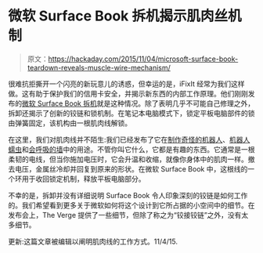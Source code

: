 # 微软 Surface Book 拆机揭示肌肉丝机制

> 原文：<https://hackaday.com/2015/11/04/microsoft-surface-book-teardown-reveals-muscle-wire-mechanism/>

很难抗拒撕开一个闪亮的新玩意儿的诱惑，但幸运的是，iFixIt 经常为我们这样做。这有助于保护我们的信用卡安全，并揭示新东西的内部工作原理。他们刚刚发布的[微软 Surface Book 拆机](https://www.ifixit.com/Teardown/Microsoft+Surface+Book+Teardown/51972)就是这种情况。除了表明几乎不可能自己修理之外，拆卸还揭示了创新的铰链和锁机制。在笔记本电脑模式下，锁定平板电脑部件的锁由弹簧固定，该机构由一根肌肉线解锁。

在这里，我们对肌肉线并不陌生:我们已经发布了它在[制作奇怪的机器人](http://hackaday.com/2014/06/28/making-a-nitinol-wire-inchworm/)、[机器人蠕虫](http://hackaday.com/2012/08/12/earthworm-robot-does-what-earthworms-do/)和[会呼吸的墙](http://hackaday.com/2007/10/03/breathing-walls-with-shape-memory-alloy-wire/)中的用途。不管你叫它什么，它都是有趣的东西。它通常是一根柔韧的电线，但当你施加电压时，它会升温和收缩，就像你身体中的肌肉一样。撤去电压，金属丝冷却并回复到原来的形状。在微软 Surface Book 中，这根线的一个环用于收回锁定机制，释放平板电脑部分。

不幸的是，拆卸并没有详细说明 Surface Book 令人印象深刻的铰链是如何工作的。我们希望看到更多关于微软如何将这个设计到它所占据的小空间中的细节。在发布会上，The Verge 提供了一些细节，但除了称之为“铰接铰链”之外，没有太多细节。

更新:这篇文章被编辑以阐明肌肉线的工作方式。11/4/15.
